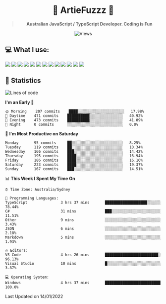 <div align="center">
<h1>🔻 ArtieFuzzz 🔻</h1>
<!--- Kinda a mix between auguwu and TMUniversal's README.md pages --->
<!-- Have a good day after you read this :^) -->
  
<blockquote><strong>Australian JavaScript / TypeScript Developer. Coding is Fun</strong></blockquote>

![Views](https://komarev.com/ghpvc/?username=ArtieFuzzz&style=flat-square)

</div>

## 💻 What I use:

<div align="left">
<img src="https://img.shields.io/badge/c%20sharp-%23239120.svg?&style=for-the-badge&logo=c%20sharp&logoColor=white" />
<img src="https://img.shields.io/badge/deno-%23000000.svg?&style=for-the-badge&logo=deno&logoColor=white"/>
<img src="https://img.shields.io/badge/powershell-%235391FE.svg?&style=for-the-badge&logo=powershell&logoColor=white"/>
<img src="https://img.shields.io/badge/node.js-%23339933.svg?&style=for-the-badge&logo=node.js&logoColor=white"/>
<img src="https://img.shields.io/badge/typescript-%233178C6.svg?&style=for-the-badge&logo=typescript&logoColor=white"/>
<img src="https://img.shields.io/badge/visual%20studio-%235C2D91.svg?&style=for-the-badge&logo=visual%20studio&logoColor=white"/>
<img src="https://img.shields.io/badge/visual%20studio%20code-%23007ACC.svg?&style=for-the-badge&logo=visual%20studio%20code&logoColor=white"/>
<img src="https://img.shields.io/badge/kubernetes-%23326CE5.svg?&style=for-the-badge&logo=kubernetes&logoColor=white" />
<img src="https://img.shields.io/badge/docker-%232496ED.svg?&style=for-the-badge&logo=docker&logoColor=white"/>
<img src="https://img.shields.io/badge/ubuntu-%23E95420.svg?&style=for-the-badge&logo=ubuntu&logoColor=white"/>
<img src="https://img.shields.io/badge/linux-%23FCC624.svg?&style=for-the-badge&logo=linux&logoColor=black"/>
<img src="https://img.shields.io/badge/windows-%230078D6.svg?&style=for-the-badge&logo=windows&logoColor=white"/>
<img src="https://img.shields.io/badge/gnu%20bash-%234EAA25.svg?&style=for-the-badge&logo=gnu%20bash&logoColor=white"/>
</div>

## 🌟 Statistics
<!--START_SECTION:waka-->
![Lines of code](https://img.shields.io/badge/From%20Hello%20World%20I%27ve%20Written-550%20Thousand%20lines%20of%20code-blue)

**I'm an Early 🐤** 

```text
🌞 Morning    207 commits    ████░░░░░░░░░░░░░░░░░░░░░   17.98% 
🌆 Daytime    471 commits    ██████████░░░░░░░░░░░░░░░   40.92% 
🌃 Evening    473 commits    ██████████░░░░░░░░░░░░░░░   41.09% 
🌙 Night      0 commits      ░░░░░░░░░░░░░░░░░░░░░░░░░   0.0%

```
📅 **I'm Most Productive on Saturday** 

```text
Monday       95 commits     ██░░░░░░░░░░░░░░░░░░░░░░░   8.25% 
Tuesday      119 commits    ██░░░░░░░░░░░░░░░░░░░░░░░   10.34% 
Wednesday    166 commits    ███░░░░░░░░░░░░░░░░░░░░░░   14.42% 
Thursday     195 commits    ████░░░░░░░░░░░░░░░░░░░░░   16.94% 
Friday       186 commits    ████░░░░░░░░░░░░░░░░░░░░░   16.16% 
Saturday     223 commits    ████░░░░░░░░░░░░░░░░░░░░░   19.37% 
Sunday       167 commits    ███░░░░░░░░░░░░░░░░░░░░░░   14.51%

```


📊 **This Week I Spent My Time On** 

```text
⌚︎ Time Zone: Australia/Sydney

💬 Programming Languages: 
TypeScript               3 hrs 37 mins       ███████████████████░░░░░░   78.44% 
C#                       31 mins             ███░░░░░░░░░░░░░░░░░░░░░░   11.51% 
Other                    9 mins              ░░░░░░░░░░░░░░░░░░░░░░░░░   3.43% 
JSON                     6 mins              ░░░░░░░░░░░░░░░░░░░░░░░░░   2.18% 
Markdown                 5 mins              ░░░░░░░░░░░░░░░░░░░░░░░░░   1.93%

🔥 Editors: 
VS Code                  4 hrs 26 mins       ████████████████████████░   96.13% 
Visual Studio            10 mins             █░░░░░░░░░░░░░░░░░░░░░░░░   3.87%

💻 Operating System: 
Windows                  4 hrs 37 mins       █████████████████████████   100.0%

```


 Last Updated on 14/01/2022
<!--END_SECTION:waka-->
